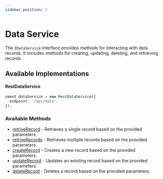 ```yaml
---
sidebar_position: 2
---
```


# Data Service

The `IDataService` interface provides methods for interacting with data records. It includes methods for creating, updating, deleting, and retrieving records.

## Available Implementations

#### RestDataService

```ts
const dataService = new RestDataService({
  endpoint: '/api/data',
});
```

### Available Methods

- [retriveRecord](retrive-record) - Retrieves a single record based on the provided parameters.
- [retriveRecords](retrive-records) - Retrieves multiple records based on the provided parameters.
- [createRecord](create-record) - Creates a new record based on the provided parameters.
- [updateRecord](update-record) - Updates an existing record based on the provided parameters.
- [deleteRecord](delete-record) - Deletes a record based on the provided parameters.
